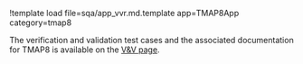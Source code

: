 !template load file=sqa/app_vvr.md.template app=TMAP8App category=tmap8

The verification and validation test cases and the associated documentation for TMAP8 is available on the [V&V page](verification/ver-list.md).
